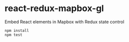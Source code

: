# react-redux-mapbox-gl
Embed React elements in Mapbox with Redux state control

```
npm install
npm test
```
